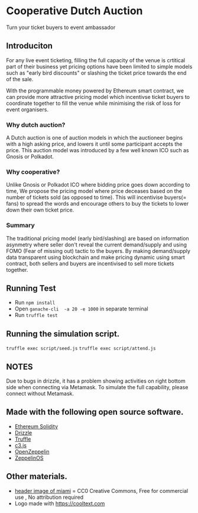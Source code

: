# Cooperative Dutch Auction

Turn your ticket buyers to event ambassador

## Introduciton

For any live event ticketing, filling the full capacity of the venue is crtitical part of their business yet pricing options have been limited to simple models such as "early bird discounts" or slashing the ticket price towards the end of the sale.

With the programmable money powered by Ethereum smart contract, we can provide more attractive pricing model which incentivse ticket buyers to coordinate together to fill the venue while minimising the risk of loss for event organisers.

### Why dutch auction?

A Dutch auction is one of auction models in which the auctioneer begins with a high asking price, and lowers it until some participant accepts the price. This auction model was introduced by a few well known ICO such as Gnosis or Polkadot.


### Why cooperative?

Unlike Gnosis or Polkadot ICO where bidding price goes down according to time, We propose the pricing model where price deceases based on the number of tickets sold (as opposed to time). This will incentivise buyers(= fans) to spread the words and encourage others to buy the tickets to lower down their own ticket price.

### Summary

The traditional pricing model (early bird/slashing) are based on information asynmetry where seller don't reveal the current demand/supply and using FOMO (Fear of missing out) tactic to the buyers. By making demand/supply data transparent using blockchain and make pricing dynamic using smart contract, both sellers and buyers are incentivised to sell more tickets together.

## Running Test

- Run `npm install`
- Open `ganache-cli  -a 20 -e 1000` in separate terminal
- Run `truffle test`

## Running the simulation script.


```truffle exec script/seed.js```
```truffle exec script/attend.js```

## NOTES

Due to bugs in drizzle, it has a problem showing activities on right bottom side when connecting via Metamask. To simulate the full capability, please connect without Metamask.

## Made with the following open source software.

- [Ethereum Solidity](http://solidity.readthedocs.io/)
- [Drizzle](https://github.com/trufflesuite/drizzle)
- [Truffle](http://truffleframework.com)
- [c3.js](http://c3js.org)
- [OpenZeppelin](https://github.com/OpenZeppelin/openzeppelin-solidity)
- [ZeppelinOS](https://zeppelinos.org/)

## Other materials.

- [header image of miami](https://pixabay.com/en/miami-florida-downtown-cityscape-936590/) = CC0 Creative Commons, Free for commercial use , No attribution required
- Logo made with https://cooltext.com